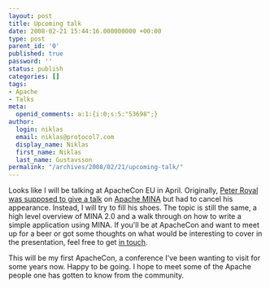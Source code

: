 ```yaml
---
layout: post
title: Upcoming talk
date: 2008-02-21 15:44:16.000000000 +00:00
type: post
parent_id: '0'
published: true
password: ''
status: publish
categories: []
tags:
- Apache
- Talks
meta:
  openid_comments: a:1:{i:0;s:5:"53698";}
author:
  login: niklas
  email: niklas@protocol7.com
  display_name: Niklas
  first_name: Niklas
  last_name: Gustavsson
permalink: "/archives/2008/02/21/upcoming-talk/"
---
```

Looks like I will be talking at ApacheCon EU in April. Originally, [Peter Royal was supposed to give a talk](http://eu.apachecon.com/eu2008/program/talk/2490) on [Apache MINA](http://mina.apache.org/) but had to cancel his appearance. Instead, I will try to fill his shoes. The topic is still the same, a high level overview of MINA 2.0 and a walk through on how to write a simple application using MINA. If you'll be at ApacheCon and want to meet up for a beer or got some thoughts on what would be interesting to cover in the presentation, feel free to get [in touch](mailto:niklas@protocol7.com).

This will be my first ApacheCon, a conference I've been wanting to visit for some years now. Happy to be going. I hope to meet some of the Apache people one has gotten to know from the community.

